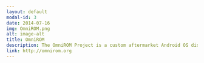 ```yaml
---
layout: default
modal-id: 3
date: 2014-07-16
img: OmniROM.png
alt: image-alt
title: OmniROM
description: The OmniROM Project is a custom aftermarket Android OS distribution, focusing on Free and Open Source Philosophies. I maintain several devices (Samsung Galaxy S II, Sony Xperia Z Ultra, Asus Zenfone 2) and I am also part of the core team.
link: http://omnirom.org
---
```


